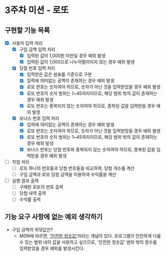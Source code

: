 # 3주차 미션 - 로또

## 구현할 기능 목록

- [x] 사용자 입력 처리
  - [x] 구입 금액 입력 처리
    - [x] 입력된 값이 1,000원 미만일 경우 예외 발생
    - [x] 입력된 값이 1,000으로 나누어떨어지지 않는 경우 예외 발생
  - [x] 당첨 번호 입력 처리
    - [x] 입력받은 값은 쉼표를 기준으로 구분
    - [x] 입력에 의미없는 공백이 존재하는 경우 예외 발생
    - [x] 로또 번호는 숫자여야 하므로, 숫자가 아닌 것을 입력받았을 경우 예외 발생
    - [x] 로또 번호의 숫자 범위는 1~45까지이므로, 해당 범위 밖의 값이 존재하는 경우 예외 발생
    - [x] 로또 번호는 중복되지 않는 숫자여야 하므로, 중복된 값을 입력받을 경우 예외 발생
  - [x] 보너스 번호 입력 처리
    - [x] 입력에 의미없는 공백이 존재하는 경우 예외 발생
    - [x] 로또 번호는 숫자여야 하므로, 숫자가 아닌 것을 입력받았을 경우 예외 발생
    - [x] 로또 번호의 숫자 범위는 1~45까지이므로, 해당 범위 밖의 값이 존재하는 경우 예외 발생
    - [x] 보너스 번호는 당첨 번호와 중복되지 않는 숫자여야 하므로, 중복된 값을 입력받을 경우 예외 발생
- [ ] 작업 처리
  - [ ] 로또 하나의 번호들과 당첨 번호들을 비교하여, 당첨 개수를 계산
  - [ ] 구입 금액과 로또 당첨 금액을 이용하여 수익률을 계산
- [ ] 실행 결과 출력
  - [ ] 구매한 로또의 번호 출력
  - [ ] 당첨 내역 출력
  - [ ] 수익률 출력

## 기능 요구 사항에 없는 예외 생각하기

- 구입 금액의 최댓값은?
  - MDN에 따르면, ['안전한 정숫값'](https://developer.mozilla.org/ko/docs/Web/JavaScript/Reference/Global_Objects/Number/isSafeInteger)이라는 개념이 있다. 프로그램이 안전하게 다룰 수 있는 범위 내의 값을 사용하고 싶으므로, '안전한 정숫값' 범위 밖의 정수를 입력받았을 경우 예외를 발생시킨다.
